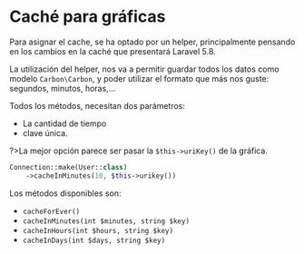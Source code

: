 # Caché para gráficas

Para asignar el cache, se ha optado por un helper, principalmente pensando en los cambios en la caché que presentará Laravel 5.8.

La utilización del helper, nos va a permitir guardar todos los datos como modelo `Carbon\Carbon`, y poder utilizar el formato que más nos guste: segundos, minutos, horas,...

Todos los métodos, necesitan dos parámetros: 

- La cantidad de tiempo 
- clave única. 

?>La mejor opción parece ser pasar la `$this->uriKey()` de la gráfica.

```php
Connection::make(User::class)
    ->cacheInMinutes(10, $this->urikey())
```

Los métodos disponibles son:

- `cacheForEver()`
- `cacheInMinutes(int $minutes, string $key)`
- `cacheInHours(int $hours, string $key)`
- `cacheInDays(int $days, string $key)`
